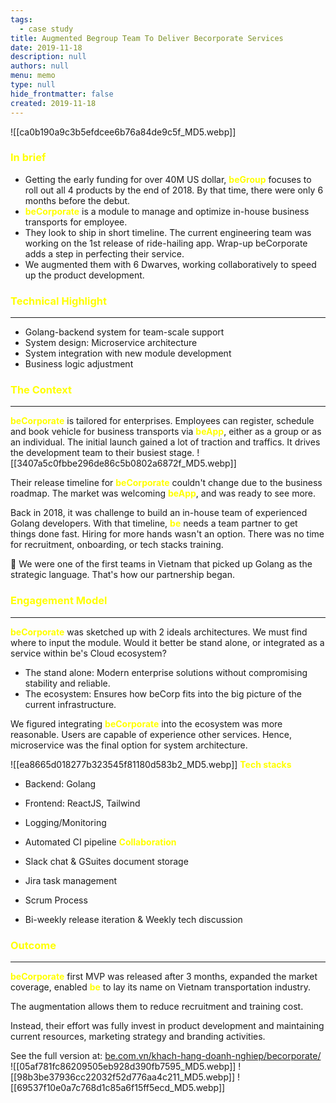 ```yaml
---
tags: 
  - case study
title: Augmented Begroup Team To Deliver Becorporate Services
date: 2019-11-18
description: null
authors: null
menu: memo
type: null
hide_frontmatter: false
created: 2019-11-18
---
```


![[ca0b190a9c3b5efdcee6b76a84de9c5f_MD5.webp]]

### <span style='color:yellow'>In brief</span>
* Getting the early funding for over 40M US dollar, <span style='color:yellow'>**beGroup**</span> focuses to roll out all 4 products by the end of 2018. By that time, there were only 6 months before the debut.
* <span style='color:yellow'>**beCorporate**</span> is a module to manage and optimize in-house business transports for employee. 
* They look to ship in short timeline. The current engineering team was working on the 1st release of ride-hailing app. Wrap-up beCorporate adds a step in perfecting their service.
* We augmented them with 6 Dwarves, working collaboratively to speed up the product development.

### <span style='color:yellow'>Technical Highlight</span>
---

* Golang-backend system for team-scale support
* System design: Microservice architecture
* System integration with new module development
* Business logic adjustment 

### <span style='color:yellow'>The Context</span>
---
<span style='color:yellow'>**beCorporate**</span> is tailored for enterprises. Employees can register, schedule and book vehicle for business transports via <span style='color:yellow'>**beApp**</span>, either as a group or as an individual. The initial launch gained a lot of traction and traffics. It drives the development team to their busiest stage.
![[3407a5c0fbbe296de86c5b0802a6872f_MD5.webp]]

Their release timeline for <span style='color:yellow'>**beCorporate**</span> couldn't change due to the business roadmap. The market was welcoming <span style='color:yellow'>**beApp**</span>, and was ready to see more. 

Back in 2018, it was challenge to build an in-house team of experienced Golang developers. With that timeline, <span style='color:yellow'>**be**</span> needs a team partner to get things done fast. Hiring for more hands wasn't an option. There was no time for recruitment, onboarding, or tech stacks training. 

🔑 We were one of the first teams in Vietnam that picked up Golang as the strategic language. That's how our partnership began. 

### <span style='color:yellow'>Engagement Model</span>
---

<span style='color:yellow'>**beCorporate**</span> was sketched up with 2 ideals architectures. We must find where to input the module. Would it better be stand alone, or integrated as a service within be's Cloud ecosystem?

* The stand alone: Modern enterprise solutions without compromising stability and reliable. 
* The ecosystem: Ensures how beCorp fits into the big picture of the current infrastructure. 

We figured integrating <span style='color:yellow'>**beCorporate**</span> into the ecosystem was more reasonable. Users are capable of experience other services. Hence, microservice was the final option for system architecture.

![[ea8665d018277b323545f81180d583b2_MD5.webp]]
<span style='color:yellow'>**Tech stacks**</span>

* Backend: Golang
* Frontend: ReactJS, Tailwind
* Logging/Monitoring
* Automated CI pipeline
<span style='color:yellow'>**Collaboration**</span>

* Slack chat & GSuites document storage
* Jira task management
* Scrum Process
* Bi-weekly release iteration & Weekly tech discussion

### <span style='color:yellow'>Outcome</span>
---
<span style='color:yellow'>**beCorporate**</span> first MVP was released after 3 months, expanded the market coverage, enabled <span style='color:yellow'>**be**</span> to lay its name on Vietnam transportation industry.

The augmentation allows them to reduce recruitment and training cost. 

Instead, their effort was fully invest in product development and maintaining current resources, marketing strategy and branding activities.

See the full version at: <span style='color:yellow'>[be.com.vn/khach-hang-doanh-nghiep/becorporate/](https://be.com.vn/khach-hang-doanh-nghiep/becorporate/)</span>
![[05af781fc86209505eb928d390fb7595_MD5.webp]]
![[98b3be37936cc22032f52d776aa4c211_MD5.webp]]
![[69537f10e0a7c768d1c85a6f15ff5ecd_MD5.webp]]
